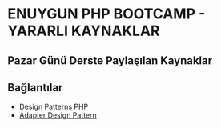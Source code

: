 # ENUYGUN PHP BOOTCAMP - YARARLI KAYNAKLAR

## Pazar Günü Derste Paylaşılan Kaynaklar

## Bağlantılar

- [Design Patterns PHP](https://refactoring.guru/design-patterns/adapter)
- [Adapter Design Pattern](https://www.w3programmers.com/adapter-design-pattern-in-php/)
